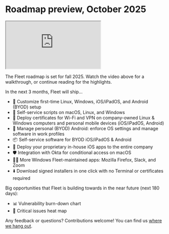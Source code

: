 # Roadmap preview, October 2025

<div purpose="embedded-content">
   <iframe src="https://www.youtube.com/embed/iPPLQkrFj_4?si=7RY4MOKYBSIuJhZ8" allowfullscreen></iframe>
</div>

The Fleet roadmap is set for fall 2025. Watch the video above for a walkthrough, or continue reading for the highlights.

In the next 3 months, Fleet will ship...

- 👔 Customize first-time Linux, Windows, iOS/iPadOS, and Android (BYOD) setup
- 🔧 Self-service scripts on macOS, Linux, and Windows
- 📄 Deploy certificates for Wi-Fi and VPN on company-owned Linux & Windows computers and personal mobile devices (iOS/iPadOS, Android)
- 🤖 Manage personal (BYOD) Android: enforce OS settings and manage software in work profiles
- 📦 Self-service software for BYOD iOS/iPadOS & Android
- 🧪 Deploy your proprietary in-house iOS apps to the entire company
- 🛡️ Integration with Okta for conditional access on macOS
- 👨‍💻 More Windows Fleet-maintained apps: Mozilla Firefox, Slack, and Zoom
- ⬇️ Download signed installers in one click with no Terminal or certificates required

Big opportunities that Fleet is building towards in the near future (next 180 days):

- 📊 Vulnerability burn-down chart
- 🚨 Critical issues heat map

Any feedback or questions? Contributions welcome! You can find us [where we hang out](https://fleetdm.com/support).

<meta name="category" value="announcements">
<meta name="authorFullName" value="Noah Talerman">
<meta name="authorGitHubUsername" value="noahtalerman">
<meta name="publishedOn" value="2025-10-07">
<meta name="articleTitle" value="Roadmap preview, October 2025">
<meta name="description" value="The product improvements Fleet is currently working on and the 3 biggest open opportunities in the product in the near future.">
